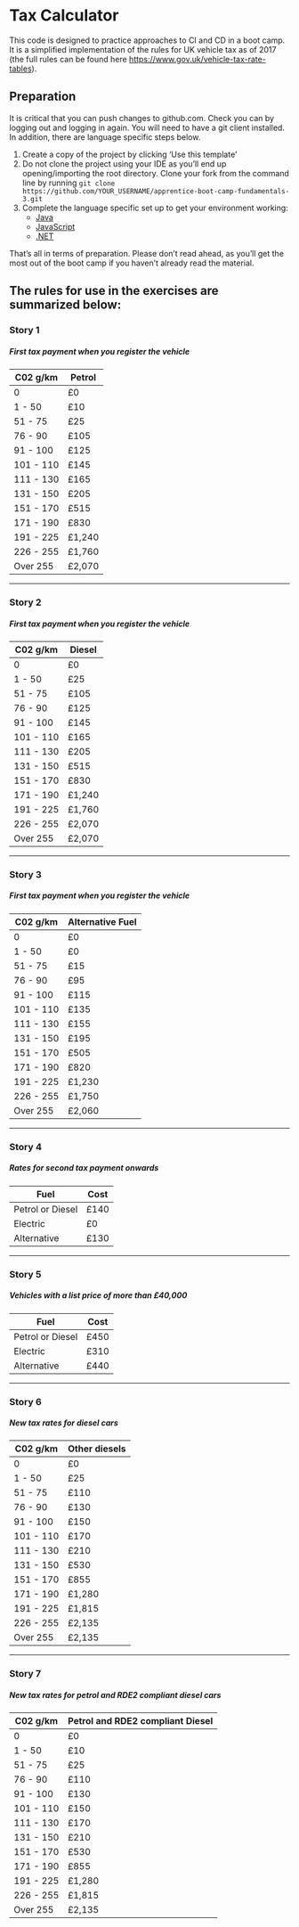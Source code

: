 # Tax Calculator

This code is designed to practice approaches to CI and CD in a boot camp. It is a simplified implementation of the rules for UK vehicle tax as of 2017 (the full rules can be found here https://www.gov.uk/vehicle-tax-rate-tables).

## Preparation

It is critical that you can push changes to github.com. Check you can by logging out and logging in again. You will need to have a git client installed. In addition, there are language specific steps below.

1. Create a copy of the project by clicking ‘Use this template’
1. Do not clone the project using your IDE as you’ll end up opening/importing the root directory. Clone your fork from the command line by running `git clone https://github.com/YOUR_USERNAME/apprentice-boot-camp-fundamentals-3.git`
1. Complete the language specific set up to get your environment working:
    * [Java](java)
    * [JavaScript](javascript)
    * [.NET](dotnet)

That’s all in terms of preparation. Please don’t read ahead, as you’ll get the most out of the boot camp if you haven’t already read the material.

## The rules for use in the exercises are summarized below:

### Story 1

##### First tax payment when you register the vehicle

|C02 g/km   |Petrol |
|-----------|-------|
|0            |£0        |
|1 - 50        |£10    |
|51 - 75    |£25    |
|76 - 90    |£105    |
|91 - 100    |£125    |
|101 - 110    |£145    |
|111 - 130    |£165    |
|131 - 150    |£205    |
|151 - 170    |£515    |
|171 - 190    |£830    |
|191 - 225    |£1,240    |
|226 - 255    |£1,760    |
|Over 255    |£2,070    |

---

### Story 2

##### First tax payment when you register the vehicle

|C02 g/km   |Diesel |
|-----------|-------|
|0            |£0     |
|1 - 50        |£25    |
|51 - 75    |£105    |
|76 - 90    |£125    |
|91 - 100    |£145    |
|101 - 110    |£165    |
|111 - 130    |£205    |
|131 - 150    |£515    |
|151 - 170    |£830    |
|171 - 190    |£1,240    |
|191 - 225    |£1,760    |
|226 - 255    |£2,070    |
|Over 255    |£2,070    |

---

### Story 3

##### First tax payment when you register the vehicle

|C02 g/km   |Alternative Fuel|
|-----------|-------|
|0            |£0|
|1 - 50        |£0|
|51 - 75    |£15|
|76 - 90    |£95|
|91 - 100    |£115|
|101 - 110    |£135|
|111 - 130    |£155|
|131 - 150    |£195|
|151 - 170    |£505|
|171 - 190    |£820|
|191 - 225    |£1,230|
|226 - 255    |£1,750|
|Over 255    |£2,060|

---

### Story 4

##### Rates for second tax payment onwards

|Fuel                   |Cost    |
|-----------------------|--------|
|Petrol or Diesel       |£140    |
|Electric               |£0      |
|Alternative            |£130    |

---

### Story 5

##### Vehicles with a list price of more than £40,000

|Fuel                   |Cost    |
|-----------------------|--------|
|Petrol or Diesel       |£450    |
|Electric               |£310    |
|Alternative            |£440    |

---

### Story 6

##### New tax rates for diesel cars

|C02 g/km   |Other diesels|
|-----------|------|
|0        |£0    |
|1 - 50        |£25    |
|51 - 75    |£110    |
|76 - 90    |£130    |
|91 - 100    |£150    |
|101 - 110    |£170    |
|111 - 130    |£210    |
|131 - 150    |£530    |
|151 - 170    |£855    |
|171 - 190    |£1,280|	
|191 - 225    |£1,815| 
|226 - 255    |£2,135| 
|Over 255    |£2,135|

---

### Story 7

##### New tax rates for petrol and RDE2 compliant diesel cars

|C02 g/km   |Petrol and RDE2 compliant Diesel
|-----------|--------------------------------|
|0        |£0                                 |
|1 - 50        |£10                             |
|51 - 75    |£25                             |
|76 - 90    |£110                             |
|91 - 100    |£130                             |
|101 - 110    |£150                             |
|111 - 130    |£170                             |
|131 - 150    |£210                             |
|151 - 170    |£530                             |
|171 - 190    |£855                             |
|191 - 225    |£1,280                             |
|226 - 255    |£1,815                             |
|Over 255    |£2,135                             |